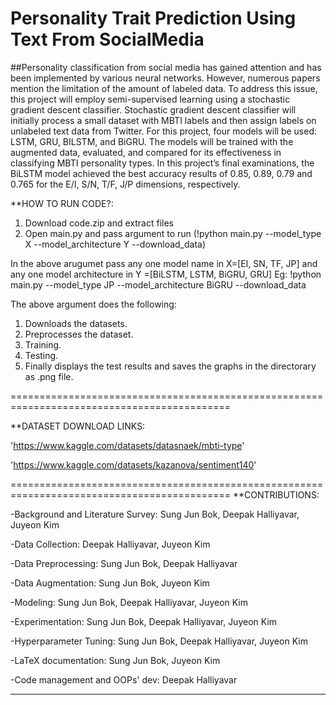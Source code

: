 # Personality Trait Prediction Using Text From SocialMedia

##Personality classification from social media has gained attention and has been implemented by various neural networks. However, numerous papers mention the limitation of the amount of labeled data. To address this issue, this project will employ semi-supervised learning using a stochastic gradient descent classifier. Stochastic gradient descent classifier will initially process a small dataset with MBTI labels and then assign labels on unlabeled text data from Twitter. For this project, four models will be used: LSTM, GRU, BILSTM, and BiGRU. The models will be trained with the augmented data, evaluated, and compared for its effectiveness in classifying MBTI personality types. In this project’s final examinations, the BiLSTM model achieved the best accuracy results of 0.85, 0.89, 0.79 and 0.765 for the E/I, S/N, T/F, J/P dimensions, respectively.

**HOW TO RUN CODE?:
1. Download code.zip and extract files
2. Open main.py and pass argument to run (!python main.py --model_type X --model_architecture Y --download_data)

In the above arugumet pass any one model name in X=[EI, SN, TF, JP] and 
  any one model architecture in Y =[BiLSTM, LSTM, BiGRU, GRU]
  Eg: !python main.py --model_type JP --model_architecture BiGRU --download_data
	
The above argument does the following:
1. Downloads the datasets.
2. Preprocesses the dataset.
3. Training.
4. Testing.
5. Finally displays the test results and saves the graphs in the directorary as .png file.
	
============================================================================================

**DATASET DOWNLOAD LINKS:

'https://www.kaggle.com/datasets/datasnaek/mbti-type'

'https://www.kaggle.com/datasets/kazanova/sentiment140'

============================================================================================
**CONTRIBUTIONS:

-Background and Literature Survey: Sung Jun Bok, Deepak Halliyavar, Juyeon Kim

-Data Collection: Deepak Halliyavar, Juyeon Kim

-Data Preprocessing: Sung Jun Bok, Deepak Halliyavar

-Data Augmentation: Sung Jun Bok, Juyeon Kim

-Modeling: Sung Jun Bok, Deepak Halliyavar, Juyeon Kim 

-Experimentation: Sung Jun Bok, Deepak Halliyavar, Juyeon Kim

-Hyperparameter Tuning: Sung Jun Bok, Deepak Halliyavar, Juyeon Kim

-LaTeX documentation: Sung Jun Bok, Juyeon Kim 

-Code management and OOPs' dev: Deepak Halliyavar
___________________________________________________________________________________________________________________________________
